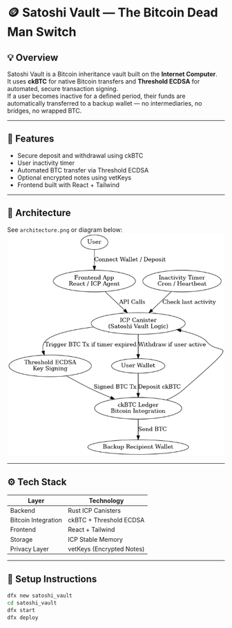 # 🪙 Satoshi Vault — The Bitcoin Dead Man Switch

## 💡 Overview
Satoshi Vault is a Bitcoin inheritance vault built on the **Internet Computer**.  
It uses **ckBTC** for native Bitcoin transfers and **Threshold ECDSA** for automated, secure transaction signing.  
If a user becomes inactive for a defined period, their funds are automatically transferred to a backup wallet — no intermediaries, no bridges, no wrapped BTC.

---

## 🚀 Features
- Secure deposit and withdrawal using ckBTC
- User inactivity timer
- Automated BTC transfer via Threshold ECDSA
- Optional encrypted notes using vetKeys
- Frontend built with React + Tailwind

---

## 🧠 Architecture
See `architecture.png` or diagram below:
![Satoshi Vault Architecture](satoshi_vault_architecture.png)

---

## ⚙️ Tech Stack
| Layer | Technology |
|-------|-------------|
| Backend | Rust ICP Canisters |
| Bitcoin Integration | ckBTC + Threshold ECDSA |
| Frontend | React + Tailwind |
| Storage | ICP Stable Memory |
| Privacy Layer | vetKeys (Encrypted Notes) |

---

## 🧩 Setup Instructions
```bash
dfx new satoshi_vault
cd satoshi_vault
dfx start
dfx deploy
